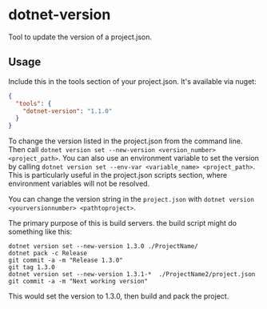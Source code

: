 # dotnet-version
Tool to update the version of a project.json.

## Usage

Include this in the tools section of your project.json. It's available via nuget:
```json
{
  "tools": {
    "dotnet-version": "1.1.0"
  }
}
```

To change the version listed in the project.json from the command line. Then call `dotnet version set --new-version <version_number> <project_path>`. You can also use an environment variable to set the version by calling `dotnet version set --env-var <variable_name> <project_path>`. This is particularly useful in the project.json scripts section, where environment variables will not be resolved.

You can change the version string in the `project.json` with `dotnet version <yourversionnumber> <pathtoproject>`.

The primary purpose of this is build servers. the build script might do something like this:
```batch
dotnet version set --new-version 1.3.0 ./ProjectName/
dotnet pack -c Release
git commit -a -m "Release 1.3.0"
git tag 1.3.0
dotnet version set --new-version 1.3.1-*  ./ProjectName2/project.json
git commit -a -m "Next working version"
```
This would set the version to 1.3.0, then build and pack the project.